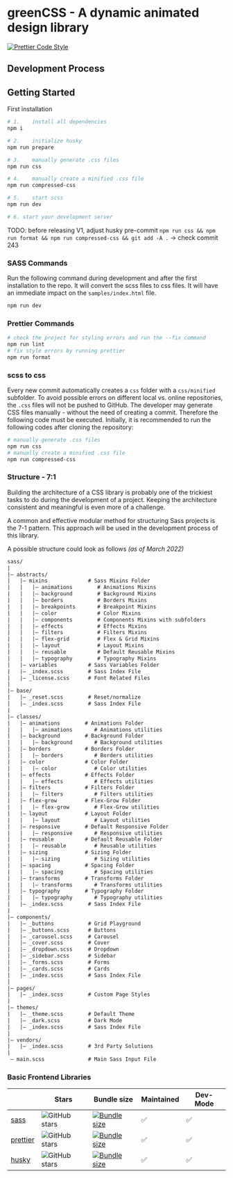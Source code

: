 # greenCSS - A dynamic animated design library

[![Prettier Code Style](https://github.com/Se-Gl/greencss/actions/workflows/prettier.yml/badge.svg)](https://github.com/Se-Gl/greencss/actions/workflows/prettier.yml)

## Development Process

## Getting Started

First installation

```bash
# 1.    install all dependencies
npm i

# 2.    initialize husky
npm run prepare

# 3.    manually generate .css files
npm run css

# 4.    manually create a minified .css file
npm run compressed-css

# 5.    start scss
npm run dev

# 6. start your development server
```

TODO: before releasing V1, adjust husky pre-commit `npm run css && npm run format && npm run compressed-css && git add -A .` -> check commit 243

### SASS Commands

Run the following command during development and after the first installation to the repo. It will convert the scss files to css files. It will have an immediate impact on the `samples/index.html` file.

```bash
npm run dev
```

### Prettier Commands

```bash
# check the project for styling errors and run the --fix command
npm run lint
# fix style errors by running prettier
npm run format
```

### scss to css

Every new commit automatically creates a `css` folder with a `css/minified` subfolder. To avoid possible errors on different local vs. online repositories, the `.css` files will not be pushed to GitHub. The developer may generate CSS files manually - without the need of creating a commit. Therefore the following code must be executed. Initially, it is recommended to run the following codes after cloning the repository:

```bash
# manually generate .css files
npm run css
# manually create a minified .css file
npm run compressed-css
```

### Structure - 7:1

Building the architecture of a CSS library is probably one of the trickiest tasks to do during the development of a project. Keeping the architecture consistent and meaningful is even more of a challenge.

A common and effective modular method for structuring Sass projects is the 7-1 pattern. This approach will be used in the development process of this library.

A possible structure could look as follows _(as of March 2022)_

```txt
sass/
|
|– abstracts/
|   |– mixins             # Sass Mixins Folder
|   |   |– animations        # Animations Mixins
|   |   |– background        # Background Mixins
|   |   |– borders           # Borders Mixins
|   |   |– breakpoints       # Breakpoint Mixins
|   |   |– color             # Color Mixins
|   |   |– components        # Components Mixins with subfolders
|   |   |– effects           # Effects Mixins
|   |   |– filters           # Filters Mixins
|   |   |– flex-grid         # Flex & Grid Mixins
|   |   |– layout            # Layout Mixins
|   |   |– reusable          # Default Reusable Mixins
|   |   |– typography        # Typography Mixins
|   |– variables          # Sass Variables Folder
|   |– _index.scss        # Sass Index File
|   |– _license.scss      # Font Related Files
|
|– base/
|   |– _reset.scss        # Reset/normalize
|   |– _index.scss        # Sass Index File
|
|– classes/
|   |– animations        # Animations Folder
|   |   |– animations       # Animations utilities
|   |– background        # Background Folder
|   |   |– background       # Background utilities
|   |– borders           # Borders Folder
|   |   |– borders          # Borders utilities
|   |– color             # Color Folder
|   |   |– color            # Color utilities
|   |– effects           # Effects Folder
|   |   |– effects          # Effects utilities
|   |– filters           # Filters Folder
|   |   |– filters          # Filters utilities
|   |– flex-grow         # Flex-Grow Folder
|   |   |– flex-grow        # Flex-Grow utilities
|   |– layout            # Layout Folder
|   |   |– layout           # Layout utilities
|   |– responsive        # Default Responsive Folder
|   |   |– responsive       # Responsive utilities
|   |– reusable          # Default Reusable Folder
|   |   |– reusable         # Reusable utilities
|   |– sizing            # Sizing Folder
|   |   |– sizing           # Sizing utilities
|   |– spacing           # Spacing Folder
|   |   |– spacing          # Spacing utilities
|   |– transforms        # Transforms Folder
|   |   |– transforms       # Transforms utilities
|   |– typography        # Typography Folder
|   |   |– typography       # Typography utilities
|   |– _index.scss        # Sass Index File
|
|– components/
|   |– _buttons           # Grid Playground
|   |– _buttons.scss      # Buttons
|   |– _carousel.scss     # Carousel
|   |– _cover.scss        # Cover
|   |– _dropdown.scss     # Dropdown
|   |– _sidebar.scss      # Sidebar
|   |– _forms.scss        # Forms
|   |– _cards.scss        # Cards
|   |– _index.scss        # Sass Index File
|
|– pages/
|   |– _index.scss        # Custom Page Styles
|
|– themes/
|   |– _theme.scss        # Default Theme
|   |– _dark.scss         # Dark Mode
|   |– _index.scss        # Sass Index File
|
|– vendors/
|   |– _index.scss        # 3rd Party Solutions
|
 – main.scss              # Main Sass Input File
```

### Basic Frontend Libraries

|                                                    | Stars                                                                                         | Bundle size                                                                                                                      | Maintained | Dev- Mode |
| -------------------------------------------------- | --------------------------------------------------------------------------------------------- | -------------------------------------------------------------------------------------------------------------------------------- | ---------- | --------- |
| [sass](https://www.npmjs.com/package/sass)         | ![GitHub stars](https://img.shields.io/github/stars/sass/dart-sass.svg?label=%F0%9F%8C%9F)    | [![Bundle size](https://badgen.net/bundlephobia/minzip/sass/?label=%F0%9F%92%BE)](https://bundlephobia.com/result?p=sass)        | ✅         | ✅        |
| [prettier](https://www.npmjs.com/package/prettier) | ![GitHub stars](https://img.shields.io/github/stars/prettier/prettier.svg?label=%F0%9F%8C%9F) | [![Bundle size](https://badgen.net/bundlephobia/minzip/prettier/?label=%F0%9F%92%BE)](https://bundlephobia.com/package/prettier) | ✅         | ✅        |
| [husky](https://www.npmjs.com/package/husky)       | ![GitHub stars](https://img.shields.io/github/stars/typicode/husky.svg?label=%F0%9F%8C%9F)    | [![Bundle size](https://badgen.net/bundlephobia/minzip/husky/?label=%F0%9F%92%BE)](https://bundlephobia.com/package/husky)       | ✅         | ✅        |
